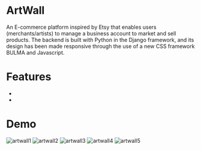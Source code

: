 
# ArtWall
An E-commerce platform inspired by Etsy that enables users (merchants/artists) to manage a business account to market and sell products. The backend is built with Python in the Django framework, and its design has been made responsive through the use of a new CSS framework BULMA and Javascript.

# Features
* 
* 

# Demo 
![artwall1](https://user-images.githubusercontent.com/69501884/118935087-fca86e00-b8ff-11eb-9ce2-c651a1f173eb.gif)
![artwall2](https://user-images.githubusercontent.com/69501884/118935498-76405c00-b900-11eb-8523-d31e0afc656b.gif)
![artwall3](https://user-images.githubusercontent.com/69501884/118935690-a687fa80-b900-11eb-894e-f5b96b1012ef.gif)
![artwall4](https://user-images.githubusercontent.com/69501884/118935997-fa92df00-b900-11eb-8cc6-3a84db1ee62b.gif)
![artwall5](https://user-images.githubusercontent.com/69501884/118936004-fc5ca280-b900-11eb-9328-50b40f76c246.gif)


